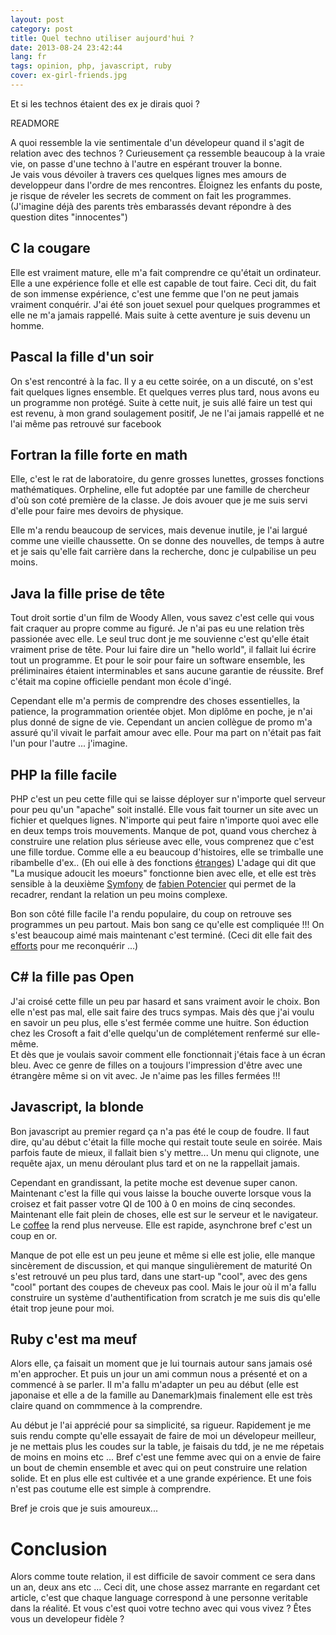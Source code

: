 ```yaml
---
layout: post
category: post
title: Quel techno utiliser aujourd'hui ?
date: 2013-08-24 23:42:44
lang: fr
tags: opinion, php, javascript, ruby
cover: ex-girl-friends.jpg
---
```

Et si les technos étaient des ex je dirais quoi ?

READMORE

A quoi ressemble la vie sentimentale d'un dévelopeur quand il s'agit de relation avec des technos ?
Curieusement ça ressemble beaucoup à la vraie vie, on passe d'une techno à l'autre en espérant trouver la bonne.  
Je vais vous dévoiler à travers ces quelques lignes mes amours de developpeur dans l'ordre de mes rencontres.
Éloignez les enfants du poste, je risque de réveler les secrets de comment on fait les programmes. 
(J'imagine déjà des parents  très embarassés devant répondre à des question dites "innocentes")

## C la cougare
Elle est vraiment mature, elle m'a fait comprendre ce qu'était un ordinateur. 
Elle a une expérience folle et elle est capable de tout faire. 
Ceci dit, du fait de son immense expérience, c'est une femme que l'on ne peut jamais vraiment conquérir.
J'ai été son jouet sexuel pour quelques programmes et elle ne m'a jamais rappellé.
Mais suite à cette aventure je suis devenu un homme. 

## Pascal la fille d'un soir
On s'est rencontré à la fac. Il y a eu cette soirée, on a un discuté, on s'est fait quelques lignes ensemble. Et quelques verres plus tard, nous avons eu un programme non protégé.
Suite à cette nuit, je suis allé faire un test qui est revenu, à mon grand soulagement positif, 
Je ne l'ai jamais rappellé et ne l'ai même pas retrouvé sur facebook

## Fortran la fille forte en math
Elle, c'est le rat de laboratoire, du genre grosses lunettes, grosses fonctions mathématiques. 
Orpheline, elle fut adoptée par une famille de chercheur d'où son coté première de la classe.
Je dois avouer que je me suis servi d'elle pour faire mes devoirs de physique.

Elle m'a rendu beaucoup de services, mais devenue inutile, je l'ai largué comme une vieille chaussette.
On se donne des nouvelles, de temps à autre et je sais qu'elle fait carrière dans la recherche, donc je culpabilise un peu moins.

## Java la fille prise de tête
Tout droit sortie d'un film de Woody Allen, vous savez c'est celle qui vous fait craquer au propre comme au figuré. 
Je n'ai pas eu une relation très passionée avec elle. Le seul truc dont je me souvienne c'est qu'elle était vraiment prise de tête.
Pour lui faire dire un "hello world", il fallait lui écrire tout un programme.
Et pour le soir pour faire un software ensemble, les préliminaires étaient interminables et sans aucune garantie de réussite.
Bref c'était ma copine officielle pendant mon école d'ingé.

Cependant elle m'a permis de comprendre des choses essentielles, la patience, la programmation orientée objet. Mon diplôme  en poche, je n'ai plus donné de signe de vie.
Cependant un ancien collègue de promo m'a assuré qu'il vivait le parfait amour avec elle. Pour ma part on n'était pas fait l'un pour l'autre ... j'imagine.

## PHP la fille facile
PHP c'est un peu cette fille qui se laisse déployer sur n'importe quel serveur pour peu qu'un "apache" soit installé. 
Elle vous fait tourner un site avec un fichier et quelques lignes. 
N'importe qui peut faire n'importe quoi avec elle en deux temps trois mouvements. 
Manque de pot, quand vous cherchez à construire une relation plus sérieuse avec elle, vous comprenez que c'est une fille tordue. Comme elle a eu beaucoup d'histoires, elle se trimballe une ribambelle d'ex..
(Eh oui elle à des fonctions [étranges](http://www.phpsadness.com/))
L'adage qui dit que "La musique adoucit les moeurs" fonctionne bien avec elle, et elle est très sensible à la deuxième [Symfony](http://symfony.com/) de [fabien Potencier](https://twitter.com/fabpot) qui permet de la recadrer, rendant la relation un peu moins complexe. 

Bon son côté fille facile l'a rendu populaire, du coup on retrouve ses programmes un peu partout. 
Mais bon sang ce qu'elle est compliquée !!! 
On s'est beaucoup aimé mais maintenant c'est terminé. 
(Ceci dit elle fait des [efforts](http://php.net/archive/2013.php#id2013-08-22-1) pour me reconquérir ...) 

## C# la fille  pas Open
J'ai croisé cette fille un peu par hasard et sans vraiment avoir le choix. 
Bon elle n'est pas mal, elle sait faire des trucs sympas. 
Mais dès que j'ai voulu en savoir un peu plus, elle s'est  fermée comme une huitre.
Son éduction chez les Crosoft a fait d'elle quelqu'un de complétement renfermé sur elle-même.  
Et dès que je voulais savoir comment elle fonctionnait j'étais face à un écran bleu. 
Avec ce genre de filles on a toujours l'impression d'être avec une étrangère même si on vit avec. 
Je n'aime pas les filles fermées !!!

## Javascript, la blonde
Bon javascript au premier regard ça n'a pas été le coup de foudre. 
Il faut dire, qu'au début c'était la fille moche qui restait toute seule en soirée. 
Mais parfois faute de mieux, il fallait bien s'y mettre...
Un menu qui clignote, une requête ajax, un menu déroulant plus tard et on ne la rappellait jamais.

Cependant en grandissant, la petite moche est devenue super canon. 
Maintenant c'est la fille qui vous laisse la bouche ouverte lorsque vous la croisez et fait passer votre QI de 100 à 0 en moins de cinq secondes. 
Maintenant elle fait plein de choses, elle est sur le serveur et le navigateur. 
Le [coffee](http://coffeescript.org/) la rend plus nerveuse. Elle est rapide, asynchrone bref c'est un coup en or.

Manque de pot elle est un peu jeune et même si elle est jolie, elle manque sincèrement de discussion, et qui manque singulièrement de maturité 
On s'est retrouvé un peu plus tard, dans une start-up "cool", avec des gens "cool" portant des coupes de cheveux pas cool. 
Mais le jour où il m'a fallu construire un système d'authentification from scratch je me suis dis qu'elle était trop jeune pour moi.

## Ruby c'est ma meuf
Alors elle, ça faisait un moment que je lui tournais autour sans jamais osé m'en approcher. 
Et puis un jour un ami commun nous a présenté et on a commencé à se parler. 
Il m'a fallu m'adapter un peu au début (elle est japonaise et elle a de la famille au Danemark)mais finalement elle est très claire quand on commmence à la comprendre.

Au début je l'ai apprécié pour sa simplicité, sa rigueur.
Rapidement je me suis rendu compte qu'elle essayait de faire de moi un dévelopeur meilleur, je ne mettais plus les coudes sur la table, je faisais du tdd, je ne me répetais de moins en moins etc ...
Bref c'est une femme avec qui on a envie de faire un bout de chemin ensemble et avec qui on peut construire une relation solide.
Et en plus elle est cultivée et  a une grande expérience. 
Et une fois n'est pas coutume elle est simple à comprendre. 

Bref je crois que je suis amoureux...

# Conclusion
Alors comme toute relation, il est difficile de savoir comment ce sera dans un an, deux ans etc ...
Ceci dit, une chose assez marrante en regardant cet article, c'est que chaque language correspond à une personne veritable dans la réalité.
Et vous c'est quoi votre techno avec qui vous vivez ? Êtes vous un developeur fidèle ?
